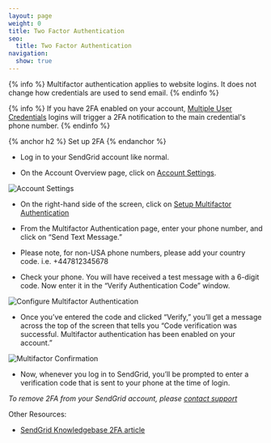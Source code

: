 ```yaml
---
layout: page
weight: 0
title: Two Factor Authentication
seo:
  title: Two Factor Authentication
navigation:
  show: true
---
```


{% info %}
Multifactor authentication applies to website logins. It does not change
how credentials are used to send email.
{% endinfo %}

{% info %}
If you have 2FA enabled on your account, [Multiple User Credentials]({{root_url}}/User_Guide/Account/multiple_credentials.html) logins will trigger a 2FA notification to the main credential's phone number.
{% endinfo %}



{% anchor h2 %}
Set up 2FA
{% endanchor %}

* Log in to your SendGrid account like normal.

* On the Account Overview page, click on [Account Settings](https://sendgrid.com/user/account).

![Account Settings]({{root_url}}/images/account_settings.png)

* On the right-hand side of the screen, click on [Setup Multifactor Authentication](https://sendgrid.com/multifactor/configure)

* From the Multifactor Authentication page, enter your phone number, and click on “Send Text Message.”

* Please note, for non-USA phone numbers, please add your country code.  i.e.  +447812345678

* Check your phone.  You will have received a test message with a 6-digit code.  Now enter it in the “Verify Authentication Code” window.

![Configure Multifactor Authentication]({{root_url}}/images/configure_multifactor.png)

* Once you’ve entered the code and clicked “Verify,” you’ll get a message across the top of the screen that tells you “Code verification was successful.  Multifactor authentication has been enabled on your account.”

![Multifactor Confirmation]({{root_url}}/images/multifactor_confirmation.png)

* Now, whenever you log in to SendGrid, you’ll be prompted to enter a verification code that is sent to your phone at the time of login.


*To remove 2FA from your SendGrid account, please [contact support](https://support.sendgrid.com)*

Other Resources:

* [SendGrid Knowledgebase 2FA article](http://support.sendgrid.com/hc/en-us/articles/203891718)
